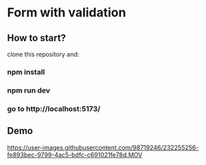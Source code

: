 # Form with validation 

## How to start?
clone this repository and:
### npm install
### npm run dev
### go to http://localhost:5173/

## Demo

https://user-images.githubusercontent.com/98719246/232255256-fe893bec-9799-4ac5-bdfc-c691021fe78d.MOV


